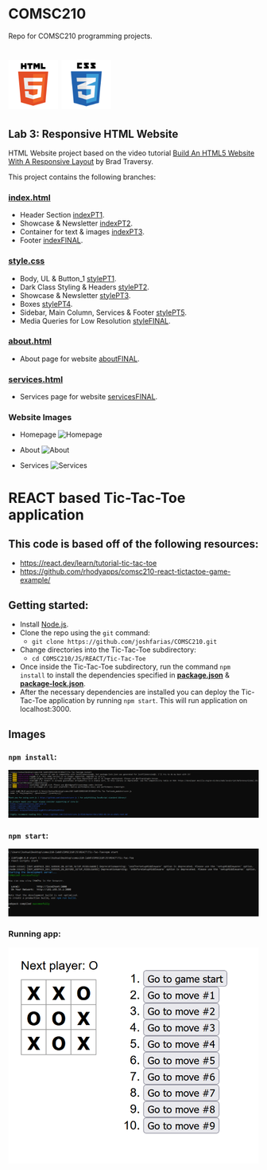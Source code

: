 # COMSC210
Repo for COMSC210 programming projects.

<h1>
  <img src="https://github.com/joshfarias/COMSC210/raw/main/images/html.png" alt="html" height="100">
  <img src="https://github.com/joshfarias/COMSC210/raw/main/images/css.png" alt="css" height="100">
</h1>
 
 ## Lab 3: Responsive HTML Website

HTML Website project based on the video tutorial [Build An HTML5 Website With A Responsive Layout](https://www.youtube.com/watch?v=Wm6CUkswsNw&feature=youtu.be) by Brad Traversy.

This project contains the following branches:

### **[index.html](https://github.com/joshfarias/COMSC210/blob/main/HTML/jf-lab3-html-website/index.html)**
- Header Section [indexPT1](https://github.com/joshfarias/COMSC210/blob/indexPT1/HTML/jf-lab3-html-website/index.html).
- Showcase & Newsletter [indexPT2](https://github.com/joshfarias/COMSC210/blob/indexPT2/HTML/jf-lab3-html-website/index.html).
- Container for text & images [indexPT3](https://github.com/joshfarias/COMSC210/blob/indexPT3/HTML/jf-lab3-html-website/index.html).
- Footer [indexFINAL](https://github.com/joshfarias/COMSC210/blob/indexFINAL/HTML/jf-lab3-html-website/index.html).

### **[style.css](https://github.com/joshfarias/COMSC210/blob/main/HTML/jf-lab3-html-website/css/style.css)**
- Body, UL & Button_1 [stylePT1](https://github.com/joshfarias/COMSC210/blob/stylePT1/HTML/jf-lab3-html-website/css/style.css).
- Dark Class Styling & Headers [stylePT2](https://github.com/joshfarias/COMSC210/blob/stylePT2/HTML/jf-lab3-html-website/css/style.css).
- Showcase & Newsletter [stylePT3](https://github.com/joshfarias/COMSC210/blob/stylePT3/HTML/jf-lab3-html-website/css/style.css).
- Boxes [stylePT4](https://github.com/joshfarias/COMSC210/blob/stylePT4/HTML/jf-lab3-html-website/css/style.css).
- Sidebar, Main Column, Services & Footer [stylePT5](https://github.com/joshfarias/COMSC210/blob/stylePT5/HTML/jf-lab3-html-website/css/style.css).
- Media Queries for Low Resolution [styleFINAL](https://github.com/joshfarias/COMSC210/blob/styleFINAL/HTML/jf-lab3-html-website/css/style.css).

### **[about.html](https://github.com/joshfarias/COMSC210/blob/main/HTML/jf-lab3-html-website/about.html)**
- About page for website [aboutFINAL](https://github.com/joshfarias/COMSC210/blob/aboutFINAL/HTML/jf-lab3-html-website/about.html).

### **[services.html](https://github.com/joshfarias/COMSC210/blob/main/HTML/jf-lab3-html-website/services.html)**
- Services page for website [servicesFINAL](https://github.com/joshfarias/COMSC210/blob/servicesFINAL/HTML/jf-lab3-html-website/services.html).

### Website Images
- Homepage
![Homepage](https://i.imgur.com/uqBYT1H.png)

- About
![About](https://i.imgur.com/jUqyvuP.png)

- Services
![Services](https://i.imgur.com/Ua69XOF.png)

# REACT based Tic-Tac-Toe application

## This code is based off of the following resources: 
- https://react.dev/learn/tutorial-tic-tac-toe
- https://github.com/rhodyapps/comsc210-react-tictactoe-game-example/

## Getting started:
- Install [Node.js](https://nodejs.org/en/download).
- Clone the repo using the `git` command:
  - `git clone https://github.com/joshfarias/COMSC210.git`
- Change directories into the Tic-Tac-Toe subdirectory:
  - `cd COMSC210/JS/REACT/Tic-Tac-Toe`
- Once inside the Tic-Tac-Toe subdirectory, run the command `npm install` to install the dependencies specified in **[package.json](https://github.com/joshfarias/COMSC210/blob/main/JS/REACT/Tic-Tac-Toe/package.json)** & **[package-lock.json](https://github.com/joshfarias/COMSC210/blob/main/JS/REACT/Tic-Tac-Toe/package-lock.json)**.
- After the necessary dependencies are installed you can deploy the Tic-Tac-Toe application by running `npm start`. This will run application on localhost:3000.

## Images

### `npm install`:

![npm install](https://github.com/joshfarias/COMSC210/blob/main/JS/REACT/Tic-Tac-Toe/images/npm-install.png)

### `npm start`:

![npm start](https://github.com/joshfarias/COMSC210/blob/main/JS/REACT/Tic-Tac-Toe/images/npm-start.png)

### Running app:

![npm start](https://github.com/joshfarias/COMSC210/blob/main/JS/REACT/Tic-Tac-Toe/images/tictactoe.png)
